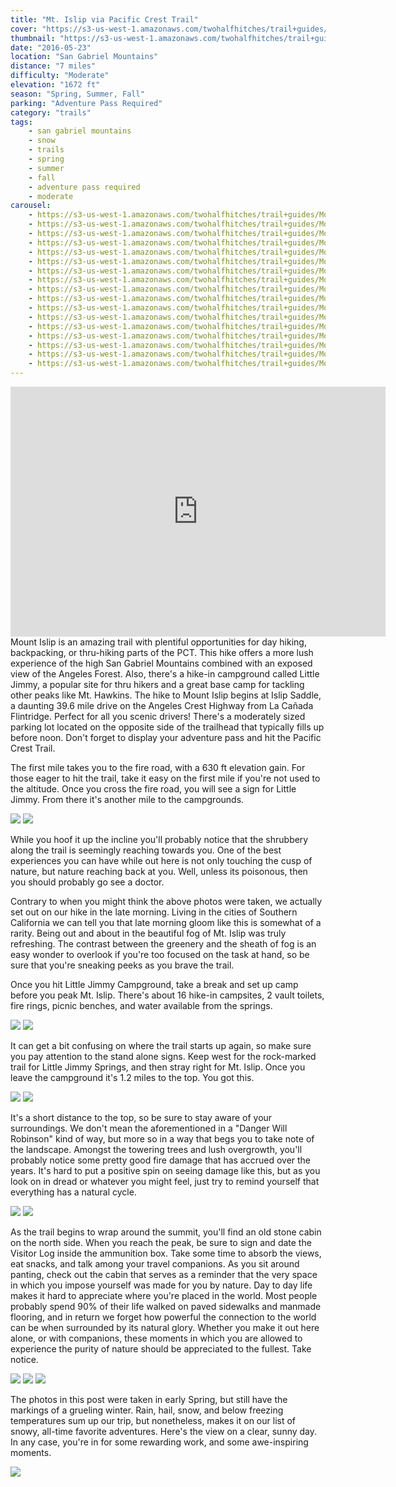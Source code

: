 ```yaml
---
title: "Mt. Islip via Pacific Crest Trail"
cover: "https://s3-us-west-1.amazonaws.com/twohalfhitches/trail+guides/Mount+Islip/5J8A8020.jpg"
thumbnail: "https://s3-us-west-1.amazonaws.com/twohalfhitches/trail+guides/Mount+Islip/thumbnail.jpeg"
date: "2016-05-23"
location: "San Gabriel Mountains"
distance: "7 miles"
difficulty: "Moderate"
elevation: "1672 ft"
season: "Spring, Summer, Fall"
parking: "Adventure Pass Required"
category: "trails"
tags:
    - san gabriel mountains
    - snow
    - trails
    - spring
    - summer
    - fall
    - adventure pass required
    - moderate
carousel:
    - https://s3-us-west-1.amazonaws.com/twohalfhitches/trail+guides/Mount+Islip/5J8A7946.jpg
    - https://s3-us-west-1.amazonaws.com/twohalfhitches/trail+guides/Mount+Islip/5J8A7955.jpg
    - https://s3-us-west-1.amazonaws.com/twohalfhitches/trail+guides/Mount+Islip/5J8A7962.jpg
    - https://s3-us-west-1.amazonaws.com/twohalfhitches/trail+guides/Mount+Islip/5J8A7968.jpg
    - https://s3-us-west-1.amazonaws.com/twohalfhitches/trail+guides/Mount+Islip/5J8A7972.jpg
    - https://s3-us-west-1.amazonaws.com/twohalfhitches/trail+guides/Mount+Islip/5J8A7975.jpg
    - https://s3-us-west-1.amazonaws.com/twohalfhitches/trail+guides/Mount+Islip/5J8A7977.jpg
    - https://s3-us-west-1.amazonaws.com/twohalfhitches/trail+guides/Mount+Islip/5J8A7979.jpg
    - https://s3-us-west-1.amazonaws.com/twohalfhitches/trail+guides/Mount+Islip/5J8A7982.jpg
    - https://s3-us-west-1.amazonaws.com/twohalfhitches/trail+guides/Mount+Islip/5J8A7987.jpg
    - https://s3-us-west-1.amazonaws.com/twohalfhitches/trail+guides/Mount+Islip/5J8A7991.jpg
    - https://s3-us-west-1.amazonaws.com/twohalfhitches/trail+guides/Mount+Islip/5J8A7993.jpg
    - https://s3-us-west-1.amazonaws.com/twohalfhitches/trail+guides/Mount+Islip/5J8A7996.jpg
    - https://s3-us-west-1.amazonaws.com/twohalfhitches/trail+guides/Mount+Islip/5J8A7999.jpg
    - https://s3-us-west-1.amazonaws.com/twohalfhitches/trail+guides/Mount+Islip/5J8A8004.jpg
    - https://s3-us-west-1.amazonaws.com/twohalfhitches/trail+guides/Mount+Islip/5J8A8005.jpg
    - https://s3-us-west-1.amazonaws.com/twohalfhitches/trail+guides/Mount+Islip/5J8A8015.jpg
---
```


<iframe title="video" src="https://www.youtube.com/embed/SYUT8-10IrA" width="600" height="400" frameBorder="0" allowFullScreen></iframe>

<br>
Mount Islip is an amazing trail with plentiful opportunities for day hiking, backpacking, or thru-hiking parts of the PCT. This hike offers a more lush experience of the high San Gabriel Mountains combined with an exposed view of the Angeles Forest. Also, there's a hike-in campground called Little Jimmy, a popular site for thru hikers and a great base camp for tackling other peaks like Mt. Hawkins. The hike to Mount Islip begins at Islip Saddle,  a daunting 39.6 mile drive on the Angeles Crest Highway from La Cañada Flintridge. Perfect for all you scenic drivers! There's a moderately sized parking lot located on the opposite side of the trailhead that typically fills up before noon. Don't forget to display your adventure pass and hit the Pacific Crest Trail.

The first mile takes you to the fire road, with a 630 ft elevation gain. For those eager to hit the trail, take it easy on the first mile if you're not used to the altitude. Once you cross the fire road, you will see a sign for Little Jimmy. From there it's another mile to the campgrounds.

![](https://s3-us-west-1.amazonaws.com/twohalfhitches/trail+guides/Mount+Islip/5J8A7949.jpg)
![](https://s3-us-west-1.amazonaws.com/twohalfhitches/trail+guides/Mount+Islip/5J8A7954.jpg)

While you hoof it up the incline you'll probably notice that the shrubbery along the trail is seemingly reaching towards you. One of the best experiences you can have while out here is not only touching the cusp of nature, but nature reaching back at you. Well, unless its poisonous, then you should probably go see a doctor.

Contrary to when you might think the above photos were taken, we actually set out on our hike in the late morning. Living in the cities of Southern California we can tell you that late morning gloom like this is somewhat of a rarity. Being out and about in the beautiful fog of Mt. Islip was truly refreshing. The contrast between the greenery and the sheath of fog is an easy wonder to overlook if you're too focused on the task at hand, so be sure that you're sneaking peeks as you brave the trail.

Once you hit Little Jimmy Campground, take a break and set up camp before you peak Mt. Islip. There's about 16 hike-in campsites, 2 vault toilets, fire rings, picnic benches, and water available from the springs.

![](https://s3-us-west-1.amazonaws.com/twohalfhitches/trail+guides/Mount+Islip/5J8A7944.00_05_52_15.Still001.jpg)
![](https://s3-us-west-1.amazonaws.com/twohalfhitches/trail+guides/Mount+Islip/5J8A7944.00_09_29_09.Still002.jpg)

It can get a bit confusing on where the trail starts up again, so make sure you pay attention to the stand alone signs. Keep west for the rock-marked trail for Little Jimmy Springs, and then stray right for Mt. Islip. Once you leave the campground it's 1.2 miles to the top. You got this.

![](https://s3-us-west-1.amazonaws.com/twohalfhitches/trail+guides/Mount+Islip/5J8A7964.jpg)
![](https://s3-us-west-1.amazonaws.com/twohalfhitches/trail+guides/Mount+Islip/5J8A7997.jpg)

It's a short distance to the top, so be sure to stay aware of your surroundings. We don't mean the aforementioned in a "Danger Will Robinson" kind of way, but more so in a way that begs you to take note of the landscape. Amongst the towering trees and lush overgrowth, you'll probably notice some pretty good fire damage that has accrued over the years. It's hard to put a positive spin on seeing damage like this, but as you look on in dread or whatever you might feel, just try to remind yourself that everything has a natural cycle.

![](https://s3-us-west-1.amazonaws.com/twohalfhitches/trail+guides/Mount+Islip/5J8A7984.jpg)
![](https://s3-us-west-1.amazonaws.com/twohalfhitches/trail+guides/Mount+Islip/5J8A7994.jpg)

As the trail begins to wrap around the summit, you'll find an old stone cabin on the north side. When you reach the peak, be sure to sign and date the Visitor Log inside the ammunition box. Take some time to absorb the views, eat snacks, and talk among your travel companions. As you sit around panting, check out the cabin that serves as a reminder that the very space in which you impose yourself was made for you by nature. Day to day life makes it hard to appreciate where you're placed in the world. Most people probably spend 90% of their life walked on paved sidewalks and manmade flooring, and in return we forget how powerful the connection to the world can be when surrounded by its natural glory. Whether you make it out here alone, or with companions, these moments in which you are allowed to experience the purity of nature should be appreciated to the fullest. Take notice.

![](https://s3-us-west-1.amazonaws.com/twohalfhitches/trail+guides/Mount+Islip/5J8A8000.jpg)
![](https://s3-us-west-1.amazonaws.com/twohalfhitches/trail+guides/Mount+Islip/5J8A8001.jpg)
![](https://s3-us-west-1.amazonaws.com/twohalfhitches/trail+guides/Mount+Islip/20160409_153736.jpg)

The photos in this post were taken in early Spring, but still have the markings of a grueling winter. Rain, hail, snow, and below freezing temperatures sum up our trip, but nonetheless, makes it on our list of snowy, all-time favorite adventures. Here's the view on a clear, sunny day. In any case, you're in for some rewarding work, and some awe-inspiring moments.

![](https://s3-us-west-1.amazonaws.com/twohalfhitches/trail+guides/Mount+Islip/IMG_0345.jpg)
